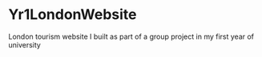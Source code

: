 # Yr1LondonWebsite
London tourism website I built as part of a group project in my first year of university
